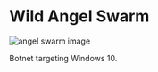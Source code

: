 # Wild Angel Swarm
![angel swarm image](https://64.media.tumblr.com/1171d01dae48e4e9de9753a2c81be333/8041bfcb7ab8e378-41/s640x960/6603923a0b3946a68b1cf22c1776699e312192f8.jpg)

Botnet targeting Windows 10.
